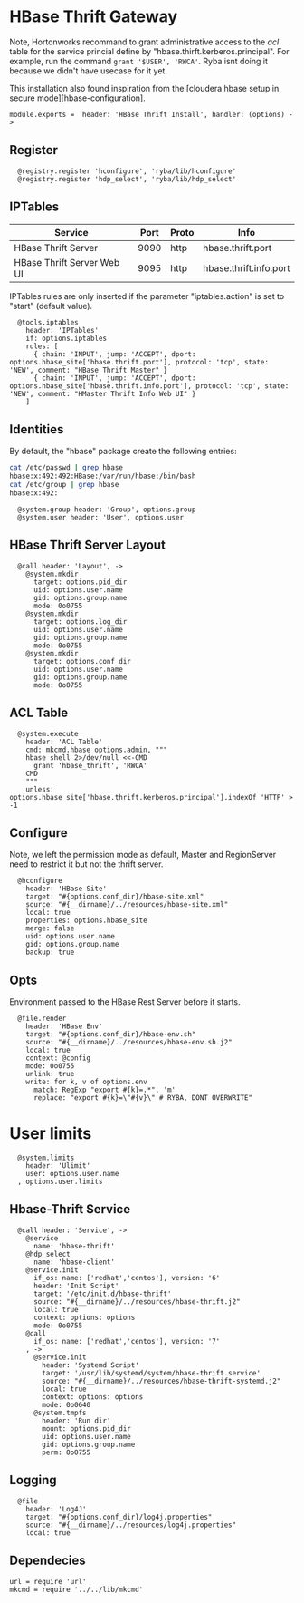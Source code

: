 # HBase Thrift Gateway

Note, Hortonworks recommand to grant administrative access to the _acl_ table
for the service princial define by "hbase.thirft.kerberos.principal". For example,
run the command `grant '$USER', 'RWCA'`. Ryba isnt doing it because we didn't
have usecase for it yet.

This installation also found inspiration from the 
[cloudera hbase setup in secure mode][hbase-configuration].

    module.exports =  header: 'HBase Thrift Install', handler: (options) ->

## Register

      @registry.register 'hconfigure', 'ryba/lib/hconfigure'
      @registry.register 'hdp_select', 'ryba/lib/hdp_select'

## IPTables

| Service                    | Port | Proto | Info                   |
|----------------------------|------|-------|------------------------|
| HBase Thrift Server        | 9090 | http  | hbase.thrift.port      |
| HBase Thrift Server Web UI | 9095 | http  | hbase.thrift.info.port |

IPTables rules are only inserted if the parameter "iptables.action" is set to
"start" (default value).

      @tools.iptables
        header: 'IPTables'
        if: options.iptables
        rules: [
          { chain: 'INPUT', jump: 'ACCEPT', dport: options.hbase_site['hbase.thrift.port'], protocol: 'tcp', state: 'NEW', comment: "HBase Thrift Master" }
          { chain: 'INPUT', jump: 'ACCEPT', dport: options.hbase_site['hbase.thrift.info.port'], protocol: 'tcp', state: 'NEW', comment: "HMaster Thrift Info Web UI" }
        ]

## Identities

By default, the "hbase" package create the following entries:

```bash
cat /etc/passwd | grep hbase
hbase:x:492:492:HBase:/var/run/hbase:/bin/bash
cat /etc/group | grep hbase
hbase:x:492:
```

      @system.group header: 'Group', options.group
      @system.user header: 'User', options.user

## HBase Thrift Server Layout

      @call header: 'Layout', ->
        @system.mkdir
          target: options.pid_dir
          uid: options.user.name
          gid: options.group.name
          mode: 0o0755
        @system.mkdir
          target: options.log_dir
          uid: options.user.name
          gid: options.group.name
          mode: 0o0755
        @system.mkdir
          target: options.conf_dir
          uid: options.user.name
          gid: options.group.name
          mode: 0o0755

## ACL Table

      @system.execute
        header: 'ACL Table'
        cmd: mkcmd.hbase options.admin, """
        hbase shell 2>/dev/null <<-CMD
          grant 'hbase_thrift', 'RWCA'
        CMD
        """
        unless: options.hbase_site['hbase.thrift.kerberos.principal'].indexOf 'HTTP' > -1

## Configure

Note, we left the permission mode as default, Master and RegionServer need to
restrict it but not the thrift server.

      @hconfigure
        header: 'HBase Site'
        target: "#{options.conf_dir}/hbase-site.xml"
        source: "#{__dirname}/../resources/hbase-site.xml"
        local: true
        properties: options.hbase_site
        merge: false
        uid: options.user.name
        gid: options.group.name
        backup: true

## Opts

Environment passed to the HBase Rest Server before it starts.

      @file.render
        header: 'HBase Env'
        target: "#{options.conf_dir}/hbase-env.sh"
        source: "#{__dirname}/../resources/hbase-env.sh.j2"
        local: true
        context: @config
        mode: 0o0755
        unlink: true
        write: for k, v of options.env
          match: RegExp "export #{k}=.*", 'm'
          replace: "export #{k}=\"#{v}\" # RYBA, DONT OVERWRITE"

# User limits

      @system.limits
        header: 'Ulimit'
        user: options.user.name
      , options.user.limits

##  Hbase-Thrift Service

      @call header: 'Service', ->
        @service
          name: 'hbase-thrift'
        @hdp_select
          name: 'hbase-client'
        @service.init
          if_os: name: ['redhat','centos'], version: '6'
          header: 'Init Script'
          target: '/etc/init.d/hbase-thrift'
          source: "#{__dirname}/../resources/hbase-thrift.j2"
          local: true
          context: options: options
          mode: 0o0755
        @call
          if_os: name: ['redhat','centos'], version: '7'
        , ->
          @service.init
            header: 'Systemd Script'
            target: '/usr/lib/systemd/system/hbase-thrift.service'
            source: "#{__dirname}/../resources/hbase-thrift-systemd.j2"
            local: true
            context: options: options
            mode: 0o0640
          @system.tmpfs
            header: 'Run dir'
            mount: options.pid_dir
            uid: options.user.name
            gid: options.group.name
            perm: 0o0755

## Logging

      @file
        header: 'Log4J'
        target: "#{options.conf_dir}/log4j.properties"
        source: "#{__dirname}/../resources/log4j.properties"
        local: true

## Dependecies

    url = require 'url'
    mkcmd = require '../../lib/mkcmd'

